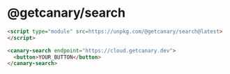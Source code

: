 # @getcanary/search

```html
<script type="module" src=https://unpkg.com/@getcanary/search@latest>
</script>

<canary-search endpoint="https://cloud.getcanary.dev">
  <button>YOUR_BUTTON</button>
</canary-search>
```
